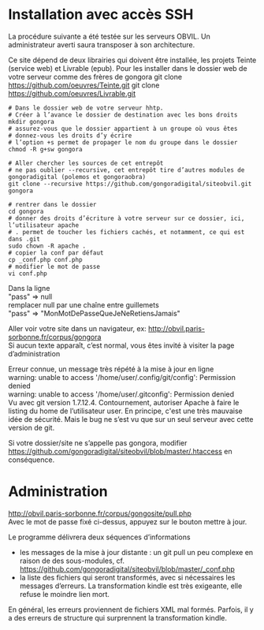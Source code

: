 # Installation avec accès SSH

La procédure suivante a été testée sur les serveurs OBVIL. Un administrateur averti saura transposer à son architecture.

Ce site dépend de deux librairies qui doivent être installée, les projets Teinte (service web) et Livrable (epub). Pour les installer dans le dossier web de votre serveur comme des frères de gongora 
git clone https://github.com/oeuvres/Teinte.git
git clone https://github.com/oeuvres/Livrable.git


```
# Dans le dossier web de votre serveur hhtp.
# Créer à l’avance le dossier de destination avec les bons droits
mkdir gongora
# assurez-vous que le dossier appartient à un groupe où vous êtes
# donnez-vous les droits d’y écrire
# l’option +s permet de propager le nom du groupe dans le dossier
chmod -R g+sw gongora

# Aller chercher les sources de cet entrepôt
# ne pas oublier --recursive, cet entrepôt tire d’autres modules de gongoradigital (polemos et gongoraobra)
git clone --recursive https://github.com/gongoradigital/siteobvil.git gongora

# rentrer dans le dossier
cd gongora
# donner des droits d’écriture à votre serveur sur ce dossier, ici, l’utilisateur apache
# . permet de toucher les fichiers cachés, et notamment, ce qui est dans .git
sudo chown -R apache .
# copier la conf par défaut 
cp _conf.php conf.php
# modifier le mot de passe 
vi conf.php
```

Dans la ligne<br/>
"pass" => null<br/>
remplacer null par une chaîne entre guillemets<br/>
"pass" => "MonMotDePasseQueJeNeRetiensJamais"

Aller voir votre site dans un navigateur, ex:
http://obvil.paris-sorbonne.fr/corpus/gongora<br/>
Si aucun texte apparaît, c’est normal, vous êtes invité à visiter la page d’administration

Erreur connue, un message très répété à la mise à jour en ligne<br/>
warning: unable to access '/home/user/.config/git/config': Permission denied<br/>
warning: unable to access '/home/user/.gitconfig': Permission denied<br/>
Vu avec git version 1.7.12.4. Contournement, autoriser Apache à faire le listing du home de l’utilisateur user. En principe, c'est une très mauvaise idée de sécurité. Mais le bug ne s’est vu que sur un seul serveur avec cette version de git.

Si votre dossier/site ne s’appelle pas gongora, modifier https://github.com/gongoradigital/siteobvil/blob/master/.htaccess en conséquence.

# Administration

http://obvil.paris-sorbonne.fr/corpus/gongosite/pull.php<br/>
Avec le mot de passe fixé ci-dessus, appuyez sur le bouton mettre à jour.

Le programme délivrera deux séquences d’informations

* les messages de la mise à jour distante : un git pull un peu complexe en raison de des sous-modules, cf. https://github.com/gongoradigital/siteobvil/blob/master/_conf.php
* la liste des fichiers qui seront transformés, avec si nécessaires les messages d’erreurs. La transformation kindle est très exigeante, elle refuse le moindre lien mort.

En général, les erreurs proviennent de fichiers XML mal formés. Parfois, il y a des erreurs de structure qui surprennent la transformation kindle.
